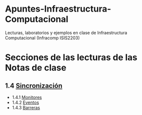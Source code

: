 # Apuntes-Infraestructura-Computacional
Lecturas, laboratorios y ejemplos en clase de Infraestructura Computacional (Infracomp ISIS2203)

# Secciones de las lecturas de las Notas de clase

## 1.4 [Sincronización](https://github.com/jjosorioc/Apuntes-Infraestructura-Computacional/tree/master/src/lecturas/sincronizacion)
  - 1.4.1 [Monitores](https://github.com/jjosorioc/Apuntes-Infraestructura-Computacional/tree/master/src/lecturas/sincronizacion/monitores)
  - 1.4.2 [Eventos](https://github.com/jjosorioc/Apuntes-Infraestructura-Computacional/tree/master/src/lecturas/sincronizacion/eventos)
  - 1.4.3 [Barreras](https://github.com/jjosorioc/Apuntes-Infraestructura-Computacional/tree/master/src/lecturas/sincronizacion/barreras)
